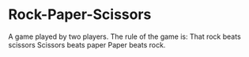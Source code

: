 # Rock-Paper-Scissors
A game played by two players.
The rule of the game is: 
That rock beats scissors
Scissors beats paper
Paper beats rock.
